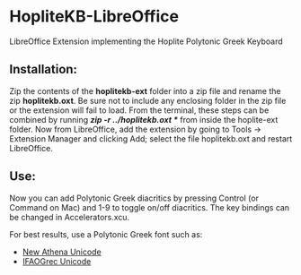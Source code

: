 # HopliteKB-LibreOffice
LibreOffice Extension implementing the Hoplite Polytonic Greek Keyboard

## Installation:
Zip the contents of the **hoplitekb-ext** folder into a zip file and rename the zip **hoplitekb.oxt**.  Be sure not to include any enclosing folder in the zip file or the extension will fail to load.  From the terminal, these steps can be combined by running **_zip -r ../hoplitekb.oxt \*_** from inside the hoplite-ext folder.  Now from LibreOffice, add the extension by going to Tools -> Extension Manager and clicking Add; select the file hoplitekb.oxt and restart LibreOffice.

## Use:
Now you can add Polytonic Greek diacritics by pressing Control (or Command on Mac) and 1-9 to toggle on/off diacritics.  The key bindings can be changed in Accelerators.xcu.

For best results, use a Polytonic Greek font such as: 
* [New Athena Unicode](https://apagreekkeys.org/NAUdownload.html)
* [IFAOGrec Unicode](http://www.ifao.egnet.net/publications/publier/outils-ed/polices/#grec)
